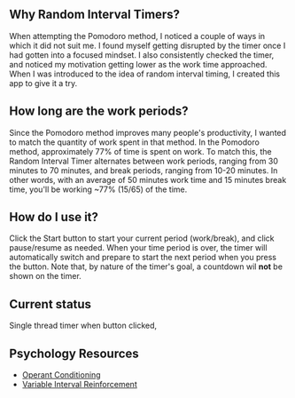 ## Why Random Interval Timers?
When attempting the Pomodoro method, I noticed a couple of ways in which it did not suit me. I found myself getting disrupted by the timer once I had gotten into a focused mindset. I also consistently checked the timer, and noticed my motivation getting lower as the work time approached. When I was introduced to the idea of random interval timing, I created this app to give it a try.

## How long are the work periods?
Since the Pomodoro method improves many people's productivity, I wanted to match the quantity of work spent in that method. In the Pomodoro method, approximately 77% of time is spent on work. To match this, the Random Interval Timer alternates between work periods, ranging from 30 minutes to 70 minutes, and break periods, ranging from 10-20 minutes. In other words, with an average of 50 minutes work time and 15 minutes break time, you'll be working ~77% (15/65) of the time. 

## How do I use it?
Click the Start button to start your current period (work/break), and click pause/resume as needed. When your time period is over, the timer will automatically switch and prepare to start the next period when you press the button. Note that, by nature of the timer's goal, a countdown wil **not** be shown on the timer.

## Current status
Single thread timer when button clicked,

## Psychology Resources
- [Operant Conditioning](https://www.simplypsychology.org/operant-conditioning.html)
- [Variable Interval Reinforcement](https://www.parentingforbrain.com/schedules-of-reinforcement/)
